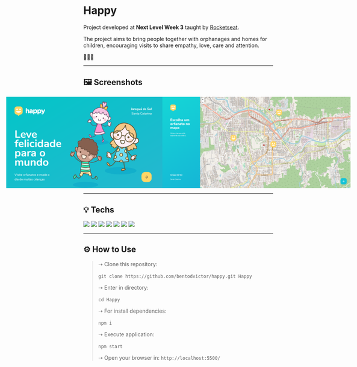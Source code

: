 # Happy

Project developed at **Next Level Week 3** taught by [Rocketseat](https://rocketseat.com.br/).

The project aims to bring people together with orphanages and homes for children, encouraging visits to share empathy, love, care and attention.

🥰🙏🏼

----
## 🖼️ Screenshots 
<div style="display:flex; justify-content:center;">
<img src='./img/home.png' style='width:415px;'/> <img src='./img/orphanages.png' style='width:500px;'/>
</div>

----

## 💡 Techs
<img src="https://img.shields.io/badge/JavaScript-323330?style=for-the-badge&logo=javascript&logoColor=F7DF1E" /> <img src="https://img.shields.io/badge/HTML5-E34F26?style=for-the-badge&logo=html5&logoColor=white" /> <img src="https://img.shields.io/badge/CSS3-1572B6?style=for-the-badge&logo=css3&logoColor=white" /> <img src="https://img.shields.io/badge/Node.js-339933?style=for-the-badge&logo=nodedotjs&logoColor=white" /> <img src="https://img.shields.io/badge/Express.js-000000?style=for-the-badge&logo=express&logoColor=white"/> <img src="https://img.shields.io/badge/Handlebars.js-f0772b?style=for-the-badge&logo=handlebarsdotjs&logoColor=black" /> <img src="https://img.shields.io/badge/SQLite-07405E?style=for-the-badge&logo=sqlite&logoColor=whit" />

----

## ⚙️ How to Use
>
> ➝ Clone this repository:
> 
> `git clone https://github.com/bentodvictor/happy.git Happy`
> 
> ➝ Enter in directory:
> 
> `cd Happy`
> 
> ➝ For install dependencies:
> 
> `npm i`
> 
> ➝ Execute application:
> 
> `npm start`
> 
> ➝ Open your browser in: `http://localhost:5500/`
